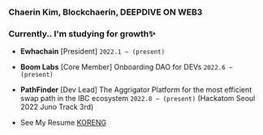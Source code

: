 
### Chaerin Kim, Blockchaerin, DEEPDIVE ON WEB3

### Currently.. I'm studying for growth✨

- **Ewhachain** [President] `2022.1 ~ (present)` 

- **Boom Labs** [Core Member] Onboarding DAO for DEVs `2022.6 ~ (present)`   

- **PathFinder** [Dev Lead] The Aggrigator Platform for the most efficient swap path in the IBC ecosystem `2022.8 ~ (present)` 
 (Hackatom Seoul 2022 Juno Track 3rd)

- See My Resume [KOR](https://reminiscent-cello-2e0.notion.site/Chaerin-Kim-9f6af7bf3da1444d84261e62270e9216)[ENG](https://www.notion.so/Chaerin-Kim-ENG-d0178be12cb1441094a48a0b7fffa281)
